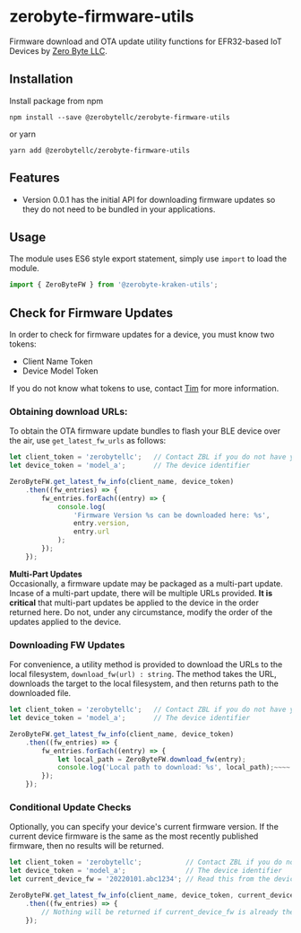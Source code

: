 # zerobyte-firmware-utils

Firmware download and OTA update utility functions for EFR32-based IoT Devices by [Zero Byte LLC](https://zerobytellc.com).

## Installation

Install package from npm

```shell
npm install --save @zerobytellc/zerobyte-firmware-utils
```

or yarn

```shell
yarn add @zerobytellc/zerobyte-firmware-utils
```

## Features
- Version 0.0.1 has the initial API for downloading firmware updates so they do not need to be bundled in your applications.

## Usage
The module uses ES6 style export statement, simply use `import` to load the module.

```js
import { ZeroByteFW } from '@zerobyte-kraken-utils';
```

## Check for Firmware Updates
In order to check for firmware updates for a device, you must know two tokens:
- Client Name Token
- Device Model Token

If you do not know what tokens to use, contact [Tim](mailto@tim@zerobytellc.com) for more information.

### Obtaining download URLs:
To obtain the OTA firmware update bundles to flash your BLE device over the air, use `get_latest_fw_urls` as follows:

```js
let client_token = 'zerobytellc';   // Contact ZBL if you do not have your token
let device_token = 'model_a';       // The device identifier

ZeroByteFW.get_latest_fw_info(client_name, device_token)
    .then((fw_entries) => {
        fw_entries.forEach((entry) => {
            console.log(
                'Firmware Version %s can be downloaded here: %s',
                entry.version,
                entry.url
            );
        });
    });
```
**Multi-Part Updates** \
Occasionally, a firmware update may be packaged as a multi-part update. Incase of a multi-part update, there will be 
multiple URLs provided. **It is critical** that multi-part updates be applied to the device in the order returned here. Do not, under any circumstance, modify the order of the updates applied to the device.

### Downloading FW Updates
For convenience, a utility method is provided to download the URLs to the local filesystem, `download_fw(url) : string`. The method takes the URL, downloads the target to the local filesystem, and then returns path to the downloaded file.

```js
let client_token = 'zerobytellc';   // Contact ZBL if you do not have your token
let device_token = 'model_a';       // The device identifier

ZeroByteFW.get_latest_fw_info(client_name, device_token)
    .then((fw_entries) => {
        fw_entries.forEach((entry) => {
            let local_path = ZeroByteFW.download_fw(entry);
            console.log('Local path to download: %s', local_path);~~~~
        });
    });
```

### Conditional Update Checks
Optionally, you can specify your device's current firmware version. If the current device firmware is the same as the 
most recently published firmware, then no results will be returned.

```js
let client_token = 'zerobytellc';           // Contact ZBL if you do not have your token
let device_token = 'model_a';               // The device identifier
let current_device_fw = '20220101.abc1234'; // Read this from the device.

ZeroByteFW.get_latest_fw_info(client_name, device_token, current_device_fw)
    .then((fw_entries) => {
        // Nothing will be returned if current_device_fw is already the latest.
    });
```

